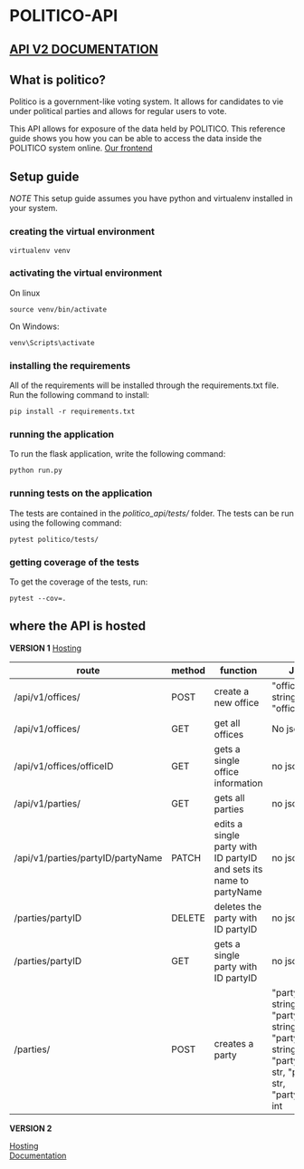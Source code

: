 # POLITICO-API

<!-- ## Progress
[![Coverage Status](https://coveralls.io/repos/github/Paul-weqe/POLITICO-API/badge.svg?branch=develop)](https://coveralls.io/github/Paul-weqe/POLITICO-API?branch=develop)

[![Build Status](https://travis-ci.com/Paul-weqe/POLITICO-API.svg?branch=develop)](https://travis-ci.com/Paul-weqe/POLITICO-API)

<a href="https://codeclimate.com/github/Paul-weqe/POLITICO-API/maintainability"><img src="https://api.codeclimate.com/v1/badges/ad5d7bcf66ab6b32b852/maintainability" /></a> -->

## <a href="https://documenter.getpostman.com/view/3597204/S11HuKA3">API V2 DOCUMENTATION</a>

## What is politico?

Politico is a government-like voting system. It allows for candidates to vie under political parties and allows for regular users to vote. 

This API allows for exposure of the data held by POLITICO. This reference guide shows you how you can be able to access the data inside the POLITICO system online. <a href="https://paul-weqe.github.io/POLITICO/UI/index.html">Our frontend</a>

## Setup guide
*NOTE* This setup guide assumes you have python and virtualenv installed in your system.

### creating the virtual environment
 ```
 virtualenv venv
 ```

### activating the virtual environment

 On linux
```
source venv/bin/activate
```

On Windows:
```
venv\Scripts\activate
```


### installing the requirements

All of the requirements will be installed through the requirements.txt file. Run the following command to install:

```
pip install -r requirements.txt
```

### running the application

To run the flask application, write the following command:

```
python run.py
```

### running tests on the application

The tests are contained in the *politico_api/tests/* folder. The tests can be run using the following command:

```
pytest politico/tests/
```

### getting coverage of the tests

To get the coverage of the tests, run:

```
pytest --cov=.
```

## where the API is hosted

**VERSION 1**
<a href="http://paul-politico-api.herokuapp.com">Hosting</a>

| route | method | function | JSON fields |
| --- | --- | --- | --- |
| /api/v1/offices/ | POST | create a new office | "office_name": string, "office_type": string |
| /api/v1/offices/ | GET | get all offices | No json fields |
| /api/v1/offices/officeID | GET | gets a single office information | no json fields |
| /api/v1/parties/ | GET | gets all parties | no json field |
| /api/v1/parties/partyID/partyName | PATCH | edits a single party with ID partyID and sets its name to partyName | no json field |
| /parties/partyID | DELETE | deletes the party with ID partyID | no json field |
| /parties/partyID | GET | gets a single party with ID partyID | no json field |
| /parties/ | POST | creates a party | "party_name": string, "party_name": string, "party_hq_address": string, "party_logo_url": str, "party_motto": str, "party_members": int |


**VERSION 2**

<a href="http://politico-v2.herokuapp.com">Hosting</a><br>
<a href="https://documenter.getpostman.com/view/3597204/S11HuKA3">Documentation</a>
